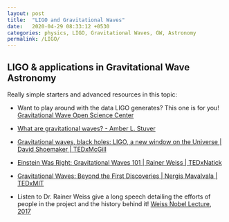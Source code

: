 ```yaml
---
layout: post
title:  "LIGO and Gravitational Waves"
date:   2020-04-29 08:33:12 +0530
categories: physics, LIGO, Gravitational Waves, GW, Astronomy 
permalink: /LIGO/
---
```





LIGO & applications in Gravitational Wave Astronomy
---------

Really simple starters and advanced resources in this topic:

* Want to play around with the data LIGO generates? This one is for you! [Gravitational Wave Open Science Center](https://www.gw-openscience.org/about/)

* [What are gravitational waves? - Amber L. Stuver](https://youtu.be/hebGhsNsjG0)

* [Gravitational waves, black holes: LIGO, a new window on the Universe | David Shoemaker | TEDxMcGill](https://youtu.be/gZcKf0ZmWCc)

* [Einstein Was Right: Gravitational Waves 101 | Rainer Weiss | TEDxNatick](https://youtu.be/x7rjlm4SH5U)

* [Gravitational Waves: Beyond the First Discoveries | Nergis Mavalvala | TEDxMIT](https://youtu.be/l0NybQu8JLk)

* Listen to Dr. Rainer Weiss give a long speech detailing the efforts of people in the project and the history behind it! [Weiss Nobel Lecture, 2017](https://www.nobelprize.org/prizes/physics/2017/weiss/lecture/)
